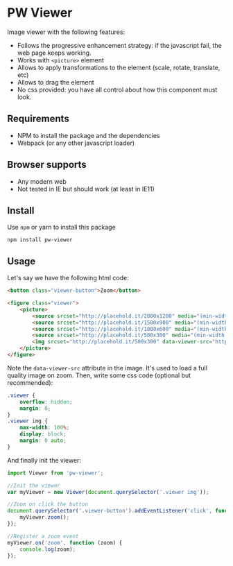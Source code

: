 # PW Viewer

Image viewer with the following features:

* Follows the progressive enhancement strategy: if the javascript fail, the web page keeps working.
* Works with `<picture>` element
* Allows to apply transformations to the element (scale, rotate, translate, etc)
* Allows to drag the element
* No css provided: you have all control about how this component must look.

## Requirements

* NPM to install the package and the dependencies
* Webpack (or any other javascript loader)

## Browser supports

* Any modern web
* Not tested in IE but should work (at least in IE11)

## Install

Use `npm` or yarn to install this package

```
npm install pw-viewer
```

## Usage

Let's say we have the following html code:

```html
<button class="viewer-button">Zoom</button>

<figure class="viewer">
	<picture>
		<source srcset="http://placehold.it/2000x1200" media="(min-width:2000px)">
		<source srcset="http://placehold.it/1500x900" media="(min-width:1500px)">
		<source srcset="http://placehold.it/1000x600" media="(min-width:1000px)">
		<source srcset="http://placehold.it/500x300" media="(min-width:500px)">
		<img srcset="http://placehold.it/500x300" data-viewer-src="http://placehold.it/2000x1200">
	</picture>
</figure>
```

Note the `data-viewer-src` attribute in the image. It's used to load a full quality image on zoom. Then, write some css code (optional but recommended):

```css
.viewer {
	overflow: hidden;
	margin: 0;
}
.viewer img {
	max-width: 100%;
	display: block;
	margin: 0 auto;
}
```

And finally init the viewer:

```js
import Viewer from 'pw-viewer';

//Init the viewer
var myViewer = new Viewer(document.querySelector('.viewer img'));

//Zoom on click the button
document.querySelector('.viewer-button').addEventListener('click', function () {
    myViewer.zoom();
});

//Register a zoom event
myViewer.on('zoom', function (zoom) {
    console.log(zoom);
});
```
